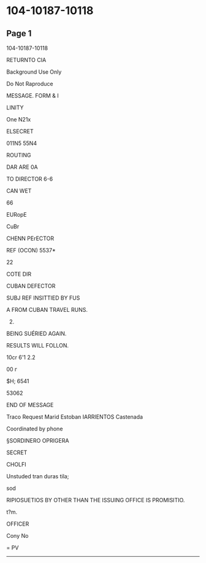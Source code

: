 # 104-10187-10118

## Page 1

104-10187-10118

RETURNTO CIA

Background Use Only

Do Not Raproduce

MESSAGE. FORM & I

LINITY

One N21x

ELSECRET

011N5 55N4

ROUTING

DAR ARE 0A

TO DIRECTOR 6-6

CAN WET

66

EURopE

CuBr

CHENN PErECTOR

REF (OCON) 5537*

22

COTE DIR

CUBAN DEFECTOR

SUBJ REF INSITTIED BY FUS

A FROM CUBAN TRAVEL RUNS.

2.

BEING SUÉRIED AGAIN.

RESULTS WILL FOLLON.

10cr 6'1 2.2

00 г

$H; 6541

53062

END OF MESSAGE

Traco Request Marid Estoban IARRIENTOS Castenada

Coordinated by phone

§SORDINERO OPRIGERA

SECRET

CHOLFI

Unstuded tran duras tila;

sod

RIPIOSUETIOS BY OTHER THAN THE ISSUING OFFICE IS PROMISITIO.

t?m.

OFFICER

Cony No

= PV

---

